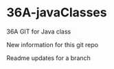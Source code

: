 # 36A-javaClasses
36A GIT for Java class

New information for this git repo

Readme updates for a branch 
